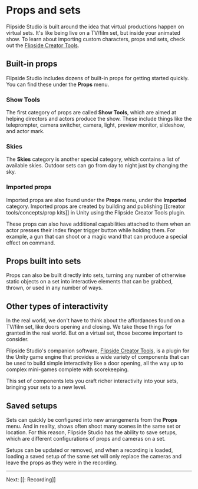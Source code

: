 # Props and sets

Flipside Studio is built around the idea that virtual productions happen on virtual sets. It's like being live on a TV/film set, but inside your animated show. To learn about importing custom characters, props and sets, check out the [Flipside Creator Tools](/docs/2022.1/creator-tools).

## Built-in props

Flipside Studio includes dozens of built-in props for getting started quickly. You can find these under the **Props** menu.

### Show Tools

The first category of props are called **Show Tools**, which are aimed at helping directors and actors produce the show. These include things like the teleprompter, camera switcher, camera, light, preview monitor, slideshow, and actor mark.

### Skies

The **Skies** category is another special category, which contains a list of available skies. Outdoor sets can go from day to night just by changing the sky.

### Imported props

Imported props are also found under the **Props** menu, under the **Imported** category.
Imported props are created by building and publishing [[creator tools/concepts/prop kits]] in Unity using the Flipside Creator Tools plugin.

These props can also have additional capabilities attached to them when an actor presses their index finger trigger button while holding them. For example, a gun that can shoot or a magic wand that can produce a special effect on command.

## Props built into sets

Props can also be built directly into sets, turning any number of otherwise static objects on a set into interactive elements that can be grabbed, thrown, or used in any number of ways.

## Other types of interactivity

In the real world, we don't have to think about the affordances found on a TV/film set, like doors opening and closing. We take those things for granted in the real world. But on a virtual set, those become important to consider.

Flipside Studio's companion software, [Flipside Creator Tools](/docs/2022.1/creator-tools), is a plugin for the Unity game engine that provides a wide variety of components that can be used to build simple interactivity like a door opening, all the way up to complex mini-games complete with scorekeeping.

This set of components lets you craft richer interactivity into your sets, bringing your sets to a new level.

## Saved setups

Sets can quickly be configured into new arrangements from the **Props** menu. And in reality, shows often shoot many scenes in the same set or location. For this reason, Flipside Studio has the ability to save setups, which are different configurations of props and cameras on a set.

Setups can be updated or removed, and when a recording is loaded, loading a saved setup of the same set will only replace the cameras and leave the props as they were in the recording.

---

Next: [[: Recording]]
